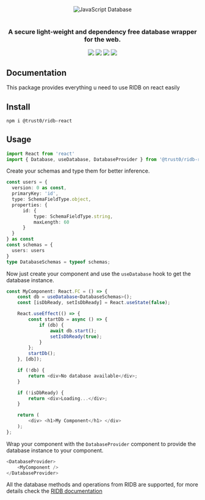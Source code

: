 <p align="center">
  <img src="https://cdn.jsdelivr.net/gh/trust0-project/ridb@latest/docs/logo.svg" alt="JavaScript Database" />
  <br />
  <br />
  <h3 align="center">A secure light-weight and dependency free database wrapper for the web.</h3>
</p>
<p align="center">
    <a href="https://github.com/trust0-project/RIDB/releases"><img src="https://img.shields.io/github/v/release/trust0-project/ridb?color=%23ff00a0&include_prereleases&label=version&sort=semver&style=flat-square"></a>
    <a href="#"><img src="https://img.shields.io/npm/types/rxdb?style=flat-square"></a>
    <a href="https://raw.githubusercontent.com/trust0-project/RIDB/refs/heads/main/LICENSE"><img src="https://img.shields.io/github/license/trust0-project/ridb?style=flat-square"></a>
    <a href="https://www.npmjs.com/package/@trust0/ridb"><img src="https://img.shields.io/npm/dm/@trust0/ridb?color=c63a3b&style=flat-square"></a>   
</p>

## Documentation
This package provides everything u need to use RIDB on react easily

## Install
```
npm i @trust0/ridb-react
```

## Usage
```typescript
import React from 'react'
import { Database, useDatabase, DatabaseProvider } from '@trust0/ridb-react'
```

Create your schemas and type them for better inference.

```typescript
const users = {
  version: 0 as const,
  primaryKey: 'id',
  type: SchemaFieldType.object,
  properties: {
      id: {
          type: SchemaFieldType.string,
          maxLength: 60
      }
  }
} as const
const schemas = {
  users: users
}
type DatabaseSchemas = typeof schemas;
```

Now just create your component and use the `useDatabase` hook to get the database instance.

```typescript
const MyComponent: React.FC = () => {
    const db = useDatabase<DatabaseSchemas>();
    const [isDbReady, setIsDbReady] = React.useState(false);

    React.useEffect(() => {
        const startDb = async () => {
            if (db) {
                await db.start();
                setIsDbReady(true);
            }
        };
        startDb();
    }, [db]);

    if (!db) {
        return <div>No database available</div>;
    }

    if (!isDbReady) {
        return <div>Loading...</div>;
    }

    return (
        <div> <h1>My Component</h1> </div>
    );
};
```

Wrap your component with the `DatabaseProvider` component to provide the database instance to your component.

```typescript
<DatabaseProvider>
    <MyComponent />
</DatabaseProvider>
```

All the database methods and operations from RIDB are supported, for more details check the [RIDB documentation](https://github.com/trust0-project/RIDB/packages/ridb/README.md)
